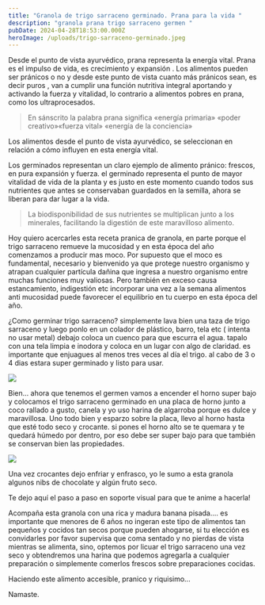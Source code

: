 ```yaml
---
title: "Granola de trigo sarraceno germinado. Prana para la vida "
description: "granola prana trigo sarraceno germen "
pubDate: 2024-04-28T18:53:00.000Z
heroImage: /uploads/trigo-sarraceno-germinado.jpeg
---
```

Desde el punto de vista ayurvédico, prana representa la energía vital. Prana es el impulso de vida, es crecimiento y expansión . Los alimentos pueden ser pránicos o no y desde este punto de vista cuanto más pránicos sean, es decir puros , van a cumplir una función nutritiva integral aportando  y activando la fuerza y vitalidad, lo contrario a alimentos pobres en prana, como los ultraprocesados. 

> En sánscrito la palabra prana significa «energía primaria» «poder creativo»«fuerza vital» «energía de la conciencia» 

Los alimentos desde el punto de vista ayurvédico, se seleccionan en relación a cómo influyen en esta energía vital.

Los germinados representan un claro ejemplo de alimento pránico: frescos, en pura expansión y fuerza. el germinado representa  el punto de mayor vitalidad de vida de la planta y es justo  en este momento cuando  todos sus nutrientes que antes se conservaban guardados en la semilla, ahora  se liberan para dar lugar a la vida. 

> La biodisponibilidad de sus nutrientes se multiplican junto a los minerales, facilitando la digestión de este maravilloso alimento. 

Hoy quiero acercarles esta receta pranica de granola, en parte porque el trigo sarraceno remueve la mucosidad y en esta época del año comenzamos a producir mas moco. Por supuesto que el moco es fundamental, necesario y bienvenido ya que protege nuestro organismo  y atrapan cualquier partícula dañina que ingresa a nuestro organismo entre muchas funciones muy valiosas. Pero también en exceso causa estancamiento, indigestión etc incorporar una vez a la semana alimentos anti mucosidad puede favorecer el equilibrio en tu cuerpo en esta época del año. 

¿Como germinar trigo sarraceno? simplemente lava bien una taza de trigo sarraceno y luego ponlo en un colador de plástico, barro, tela etc  ( intenta no usar metal) debajo coloca un cuenco para que escurra el agua. tapalo con una tela limpia e inodora y coloca en un lugar con algo de claridad. es importante que enjuagues al menos tres veces al día el trigo. al cabo de 3 o 4 dias estara super germinado y listo para usar.

![](/uploads/colador.webp)

Bien... ahora que tenemos el germen vamos a encender el horno super bajo y colocamos el trigo sarraceno germinado en una placa de horno junto a coco rallado a gusto, canela y yo uso harina de algarroba porque es dulce y maravillosa. Uno todo bien y esparzo sobre la placa, llevo al horno hasta que esté todo seco y crocante. si pones el horno alto se te quemara y te quedará húmedo por dentro, por eso debe ser super bajo para que también se conservan bien las propiedades. 

![](/uploads/img_6143.jpg)

Una vez crocantes dejo enfriar y enfrasco, yo le sumo a esta granola algunos nibs de chocolate y algún fruto seco.

Te dejo aquí el paso a paso en soporte visual para que te anime a hacerla! 



Acompaña esta granola con una rica y madura banana pisada.... es importante que menores de 6 años no ingeran este tipo de alimentos tan pequeños y cocidos tan secos porque pueden ahogarse, si tu elección es convidarles por favor supervisa que coma sentado y no pierdas de vista mientras se alimenta, sino, optemos por licuar el trigo sarraceno una vez seco y obtendremos una harina que podemos agregarla a cualquier preparación o simplemente comerlos frescos sobre preparaciones cocidas. 



Haciendo este alimento accesible, pranico y riquisimo...



Namaste.
